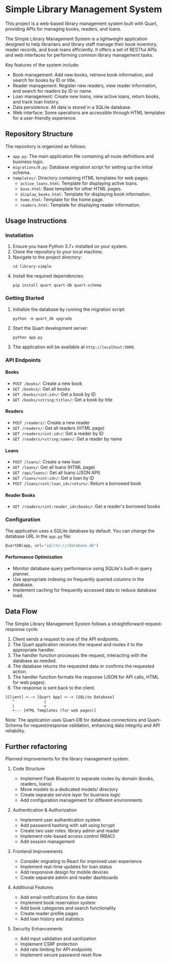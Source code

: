 # Simple Library Management System

This project is a web-based library management system built with Quart, providing APIs for managing books, readers, and loans.

The Simple Library Management System is a lightweight application designed to help librarians and library staff manage their book inventory, reader records, and book loans efficiently. It offers a set of RESTful APIs and web interfaces for performing common library management tasks.

Key features of the system include:
- Book management: Add new books, retrieve book information, and search for books by ID or title.
- Reader management: Register new readers, view reader information, and search for readers by ID or name.
- Loan management: Create new loans, view active loans, return books, and track loan history.
- Data persistence: All data is stored in a SQLite database.
- Web interface: Some operations are accessible through HTML templates for a user-friendly experience.

## Repository Structure

The repository is organized as follows:

- `app.py`: The main application file containing all route definitions and business logic.
- `migrations/0.py`: Database migration script for setting up the initial schema.
- `templates/`: Directory containing HTML templates for web pages.
  - `active_loans.html`: Template for displaying active loans.
  - `base.html`: Base template for other HTML pages.
  - `display_books.html`: Template for displaying book information.
  - `home.html`: Template for the home page.
  - `readers.html`: Template for displaying reader information.

## Usage Instructions

### Installation

1. Ensure you have Python 3.7+ installed on your system.
2. Clone the repository to your local machine.
3. Navigate to the project directory:
   ```
   cd library-simple
   ```
4. Install the required dependencies:
   ```
   pip install quart quart-db quart-schema
   ```

### Getting Started

1. Initialize the database by running the migration script:
   ```
   python -m quart_db upgrade
   ```
2. Start the Quart development server:
   ```
   python app.py
   ```
3. The application will be available at `http://localhost:5000`.

### API Endpoints

#### Books

- `POST /books/`: Create a new book
- `GET /books1/`: Get all books
- `GET /books/<int:id>/`: Get a book by ID
- `GET /books/<string:title>/`: Get a book by title

#### Readers

- `POST /readers/`: Create a new reader
- `GET /readers/`: Get all readers (HTML page)
- `GET /readers/<int:id>/`: Get a reader by ID
- `GET /readers/<string:name>/`: Get a reader by name

#### Loans

- `POST /loans/`: Create a new loan
- `GET /loans/`: Get all loans (HTML page)
- `GET /api/loans/`: Get all loans (JSON API)
- `GET /loans/<int:id>/`: Get a loan by ID
- `POST /loans/<int:loan_id>/return/`: Return a borrowed book

#### Reader Books

- `GET /readers/<int:reader_id>/books/`: Get a reader's borrowed books

### Configuration

The application uses a SQLite database by default. You can change the database URL in the `app.py` file:

```python
QuartDB(app, url="sqlite:///database.db")
```

#### Performance Optimization

- Monitor database query performance using SQLite's built-in query planner.
- Use appropriate indexing on frequently queried columns in the database.
- Implement caching for frequently accessed data to reduce database load.

## Data Flow

The Simple Library Management System follows a straightforward request-response cycle:

1. Client sends a request to one of the API endpoints.
2. The Quart application receives the request and routes it to the appropriate handler.
3. The handler function processes the request, interacting with the database as needed.
4. The database returns the requested data or confirms the requested action.
5. The handler function formats the response (JSON for API calls, HTML for web pages).
6. The response is sent back to the client.

```
[Client] <--> [Quart App] <--> [SQLite Database]
   ^             |
   |             v
   +--- [HTML Templates (for web pages)]
```

Note: The application uses Quart-DB for database connections and Quart-Schema for request/response validation, enhancing data integrity and API reliability.


## Further refactoring

Planned improvements for the library management system:

1. Code Structure
   - Implement Flask Blueprint to separate routes by domain (books, readers, loans)
   - Move models to a dedicated models/ directory
   - Create separate service layer for business logic
   - Add configuration management for different environments

2. Authentication & Authorization
   - Implement user authentication system
   - Add password hashing with salt using bcrypt
   - Create two user roles: library admin and reader
   - Implement role-based access control (RBAC)
   - Add session management

3. Frontend Improvements
   - Consider migrating to React for improved user experience
   - Implement real-time updates for loan status
   - Add responsive design for mobile devices
   - Create separate admin and reader dashboards

4. Additional Features
   - Add email notifications for due dates
   - Implement book reservation system
   - Add book categories and search functionality
   - Create reader profile pages
   - Add loan history and statistics

5. Security Enhancements
   - Add input validation and sanitization
   - Implement CSRF protection
   - Add rate limiting for API endpoints
   - Implement secure password reset flow
